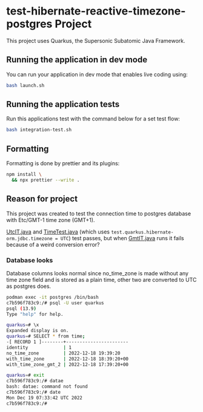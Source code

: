 # test-hibernate-reactive-timezone-postgres Project

This project uses Quarkus, the Supersonic Subatomic Java Framework.

## Running the application in dev mode

You can run your application in dev mode that enables live coding using:

```bash script
bash launch.sh
```

## Running the application tests

Run this applications test with the command below for a set test flow:

```bash script
bash integration-test.sh
```

## Formatting

Formatting is done by prettier and its plugins:

```bash script
npm install \
  && npx prettier --write .
```

## Reason for project

This project was created to test the connection time to postgres database with Etc/GMT-1 time zone (GMT+1).

[UtcIT.java] and [TimeTest.java] (which uses `test.quarkus.hibernate-orm.jdbc.timezone = UTC`) test passes, but when [GmtIT.java] runs it fails because of a weird conversion error?

### Database looks

Database columns looks normal since no_time_zone is made without any time zone field and is stored as a plain time, other two are converted to UTC as postgres does.

```bash
podman exec -it postgres /bin/bash
c7b596f783c9:/# psql -U user quarkus
psql (13.9)
Type "help" for help.

quarkus=# \x
Expanded display is on.
quarkus=# SELECT * from time;
-[ RECORD 1 ]--------+-----------------------
identity             | 1
no_time_zone         | 2022-12-18 19:39:20
with_time_zone       | 2022-12-18 18:39:20+00
with_time_zone_gmt_2 | 2022-12-18 17:39:20+00

quarkus=# exit
c7b596f783c9:/# datae
bash: datae: command not found
c7b596f783c9:/# date
Mon Dec 19 07:33:42 UTC 2022
c7b596f783c9:/#
```

[utcit.java]: ./src/test/java/org/acme/endpoints/time/UtcIT.java
[timetest.java]: ./src/test/java/org/acme/endpoints/time/TimeTest.java
[gmtit.java]: ./src/test/java/org/acme/endpoints/time/GmtIT.java
